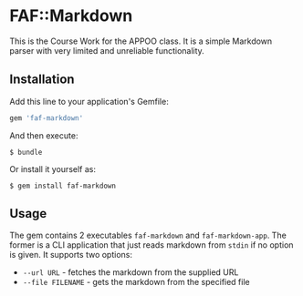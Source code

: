 # FAF::Markdown

This is the Course Work for the APPOO class. It is a simple Markdown parser
with very limited and unreliable functionality.

## Installation

Add this line to your application's Gemfile:

```ruby
gem 'faf-markdown'
```

And then execute:

    $ bundle

Or install it yourself as:

    $ gem install faf-markdown

## Usage

The gem contains 2 executables `faf-markdown` and `faf-markdown-app`. The former
is a CLI application that just reads markdown from `stdin` if no option is given.
It supports two options:
  * `--url URL` - fetches the markdown from the supplied URL
  * `--file FILENAME` - gets the markdown from the specified file


